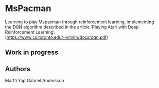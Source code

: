 # MsPacman
Learning to play Mspacman through reinforcement learning, implementing the DQN algorithm described in the article 'Playing Atari with Deep Reinforcement Learning'. (https://www.cs.toronto.edu/~vmnih/docs/dqn.pdf)

## Work in progress

## Authors

Martti Yap
Gabriel Andersson
